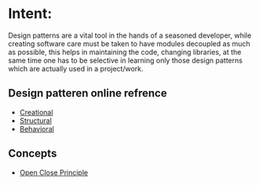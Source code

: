 # Intent:
   Design patterns are a vital tool in the hands of a seasoned developer, while creating software care must be taken 
   to have modules decoupled as much as possible, this helps in maintaining the code, changing libraries, at the same
   time one has to be selective in learning only those design patterns which are actually used in a project/work.

## Design patteren online refrence 
* [Creational](http://www.codeproject.com/Articles/430590/Design-Patterns-1-of-3-Creational-Design-Patterns)
* [Structural](http://www.codeproject.com/Articles/438922/Design-Patterns-2-of-3-Structural-Design-Patterns)
* [Behavioral](http://www.codeproject.com/Articles/455228/Design-Patterns-3-of-3-Behavioral-Design-Patterns)

## Concepts 
* [Open Close Principle](http://www.oodesign.com/open-close-principle.html)

